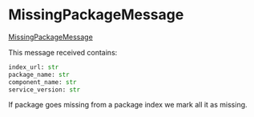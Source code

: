 # MissingPackageMessage

[MissingPackageMessage](https://github.com/thoth-station/messaging/blob/master/thoth/messaging/missing_package.py)

This message received contains:

```python
index_url: str
package_name: str
component_name: str
service_version: str
```

If package goes missing from a package index we mark all it as missing.
